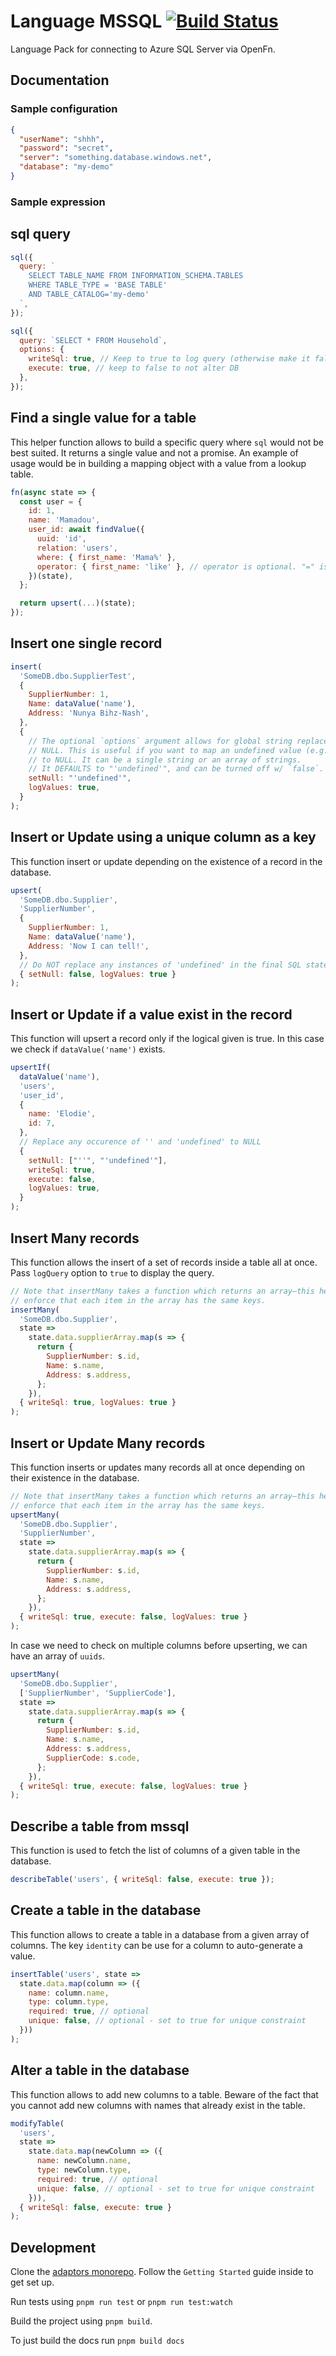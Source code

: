 # Language MSSQL [![Build Status](https://travis-ci.org/OpenFn/language-mssql.svg?branch=master)](https://travis-ci.org/OpenFn/language-mssql)

Language Pack for connecting to Azure SQL Server via OpenFn.

## Documentation

### Sample configuration

```json
{
  "userName": "shhh",
  "password": "secret",
  "server": "something.database.windows.net",
  "database": "my-demo"
}
```

### Sample expression

## sql query

```js
sql({
  query: `
    SELECT TABLE_NAME FROM INFORMATION_SCHEMA.TABLES
    WHERE TABLE_TYPE = 'BASE TABLE'
    AND TABLE_CATALOG='my-demo'
  `,
});

sql({
  query: `SELECT * FROM Household`,
  options: {
    writeSql: true, // Keep to true to log query (otherwise make it false).
    execute: true, // keep to false to not alter DB
  },
});
```

## Find a single value for a table

This helper function allows to build a specific query where `sql` would not be
best suited. It returns a single value and not a promise. An example of usage
would be in building a mapping object with a value from a lookup table.

```js
fn(async state => {
  const user = {
    id: 1,
    name: 'Mamadou',
    user_id: await findValue({
      uuid: 'id',
      relation: 'users',
      where: { first_name: 'Mama%' },
      operator: { first_name: 'like' }, // operator is optional. "=" is used by default.
    })(state),
  };

  return upsert(...)(state);
});
```

## Insert one single record

```js
insert(
  'SomeDB.dbo.SupplierTest',
  {
    SupplierNumber: 1,
    Name: dataValue('name'),
    Address: 'Nunya Bihz-Nash',
  },
  {
    // The optional `options` argument allows for global string replacement with
    // NULL. This is useful if you want to map an undefined value (e.g., x.name)
    // to NULL. It can be a single string or an array of strings.
    // It DEFAULTS to "'undefined'", and can be turned off w/ `false`.
    setNull: "'undefined'",
    logValues: true,
  }
);
```

## Insert or Update using a unique column as a key

This function insert or update depending on the existence of a record in the
database.

```js
upsert(
  'SomeDB.dbo.Supplier',
  'SupplierNumber',
  {
    SupplierNumber: 1,
    Name: dataValue('name'),
    Address: 'Now I can tell!',
  },
  // Do NOT replace any instances of 'undefined' in the final SQL statement.
  { setNull: false, logValues: true }
);
```

## Insert or Update if a value exist in the record

This function will upsert a record only if the logical given is true. In this
case we check if `dataValue('name')` exists.

```js
upsertIf(
  dataValue('name'),
  'users',
  'user_id',
  {
    name: 'Elodie',
    id: 7,
  },
  // Replace any occurence of '' and 'undefined' to NULL
  {
    setNull: ["''", "'undefined'"],
    writeSql: true,
    execute: false,
    logValues: true,
  }
);
```

## Insert Many records

This function allows the insert of a set of records inside a table all at once.
Pass `logQuery` option to `true` to display the query.

```js
// Note that insertMany takes a function which returns an array—this helps
// enforce that each item in the array has the same keys.
insertMany(
  'SomeDB.dbo.Supplier',
  state =>
    state.data.supplierArray.map(s => {
      return {
        SupplierNumber: s.id,
        Name: s.name,
        Address: s.address,
      };
    }),
  { writeSql: true, logValues: true }
);
```

## Insert or Update Many records

This function inserts or updates many records all at once depending on their
existence in the database.

```js
// Note that insertMany takes a function which returns an array—this helps
// enforce that each item in the array has the same keys.
upsertMany(
  'SomeDB.dbo.Supplier',
  'SupplierNumber',
  state =>
    state.data.supplierArray.map(s => {
      return {
        SupplierNumber: s.id,
        Name: s.name,
        Address: s.address,
      };
    }),
  { writeSql: true, execute: false, logValues: true }
);
```

In case we need to check on multiple columns before upserting, we can have an
array of `uuids`.

```js
upsertMany(
  'SomeDB.dbo.Supplier',
  ['SupplierNumber', 'SupplierCode'],
  state =>
    state.data.supplierArray.map(s => {
      return {
        SupplierNumber: s.id,
        Name: s.name,
        Address: s.address,
        SupplierCode: s.code,
      };
    }),
  { writeSql: true, execute: false, logValues: true }
);
```

## Describe a table from mssql

This function is used to fetch the list of columns of a given table in the
database.

```js
describeTable('users', { writeSql: false, execute: true });
```

## Create a table in the database

This function allows to create a table in a database from a given array of
columns. The key `identity` can be use for a column to auto-generate a value.

```js
insertTable('users', state =>
  state.data.map(column => ({
    name: column.name,
    type: column.type,
    required: true, // optional
    unique: false, // optional - set to true for unique constraint
  }))
);
```

## Alter a table in the database

This function allows to add new columns to a table. Beware of the fact that you
cannot add new columns with names that already exist in the table.

```js
modifyTable(
  'users',
  state =>
    state.data.map(newColumn => ({
      name: newColumn.name,
      type: newColumn.type,
      required: true, // optional
      unique: false, // optional - set to true for unique constraint
    })),
  { writeSql: false, execute: true }
);
```

## Development

Clone the [adaptors monorepo](https://github.com/OpenFn/adaptors). Follow the
`Getting Started` guide inside to get set up.

Run tests using `pnpm run test` or `pnpm run test:watch`

Build the project using `pnpm build`.

To just build the docs run `pnpm build docs`
